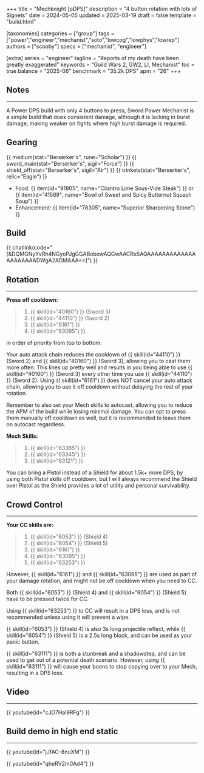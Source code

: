 +++
title = "Mechknight [pDPS]"
description = "4 button rotation with lots of Signets"
date = 2024-05-05
updated = 2025-03-19
draft = false
template = "build.html"

[taxonomies]
categories = ["group"]
tags = ["power","engineer","mechanist","soto","lowcog","lowphys","lowrep"]
authors = ["scooby"]
specs = ["mechanist", "engineer"]

[extra]
series = "engineer"
tagline = "Reports of my death have been greatly exaggerated"
keywords = "Guild Wars 2, GW2, LI, Mechanist"
toc = true
balance = "2025-06"
benchmark = "35.2k DPS"
apm = "26"
+++

## Notes

---

A Power DPS build with only 4 buttons to press, Sword Power Mechanist is a simple build that does consistent damage, although it is lacking in burst damage, making weaker on fights where high burst damage is required.

## Gearing

{{ medium(stat="Berserker's", rune="Scholar") }}
{{ sword_main(stat="Berserker's", sigil="Force") }}
{{ shield_off(stat="Berserker's", sigil="Air") }}
{{ trinkets(stat="Berserker's", relic="Eagle") }}


- Food: {{ item(id="91805", name="Cilantro Lime Sous-Vide Steak") }} or {{ item(id="41569", name="Bowl of Sweet and Spicy Butternut Squash Soup") }}
- Enhancement: {{ item(id="78305", name="Superior Sharpening Stone") }}

## Build

{{ chatlink(code="[&DQMGNyYvRh4NGyoPJgGGABobowAQGwAACRsSAQAAAAAAAAAAAAAAAAAAAAADWgA2ADMAAA==]") }}

## Rotation

---

**Press off cooldown:**
> 1. {{ skill(id="40160") }} (Sword 3) 
> 1. {{ skill(id="44110") }} (Sword 2)
> 1. {{ skill(id="6161") }}
> 1. {{ skill(id="63095") }}  

in order of priority from top to bottom.

Your auto attack chain reduces the cooldown of {{ skill(id="44110") }} (Sword 2) and {{ skill(id="40160") }} (Sword 3), allowing you to cast them more often. This lines up pretty well and results in you being able to use {{ skill(id="40160") }} (Sword 3) every other time you use {{ skill(id="44110") }} (Sword 2). Using {{ skill(id="6161") }} does NOT cancel your auto attack chain, allowing you to use it off cooldown without delaying the rest of your rotation.

Remember to also set your Mech skills to autocast, allowing you to reduce the APM of the build while losing minimal damage. You can opt to press them manually off cooldown as well, but it is recommended to leave them on autocast regardless.

**Mech Skills:**
> 1. {{ skill(id="63365") }} 
> 1. {{ skill(id="63345") }} 
> 1. {{ skill(id="63121") }}

You can bring a Pistol instead of a Shield for about 1.5k+ more DPS, by using both Pistol skills off cooldown, but I will always recommend the Shield over Pistol as the Shield provides a lot of utility and personal survivability.

## Crowd Control

---

**Your CC skills are:** 
> 1. {{ skill(id="6053") }} (Shield 4)
> 1. {{ skill(id="6054") }} (Shield 5)
> 1. {{ skill(id="6161") }}
> 1. {{ skill(id="63095") }}
> 1. {{ skill(id="63253") }}

However, {{ skill(id="6161") }} and {{ skill(id="63095") }} are used as part of your damage rotation, and might not be off cooldown when you need to CC.

Both {{ skill(id="6053") }} (Shield 4) and {{ skill(id="6054") }} (Shield 5) have to be pressed twice for CC.

Using {{ skill(id="63253") }} to CC will result in a DPS loss, and is not recommended unless using it will prevent a wipe.

{{ skill(id="6053") }} (Shield 4) is also 3s long projectile reflect, while {{ skill(id="6054") }} (Shield 5) is a 2.5s long block, and can be used as your panic button.

{{ skill(id="63111") }} is both a stunbreak and a shadowstep, and can be used to get out of a potential death scenario. However, using {{ skill(id="63111") }} will cause your boons to stop copying over to your Mech, resulting in a DPS loss.

## Video

---

{{ youtube(id="cJD7HaI9RFg") }}

## Build demo in high end static

---

{{ youtube(id="jJfAC-8nuXM") }}

{{ youtube(id="qheRV2m0Ad4") }}
